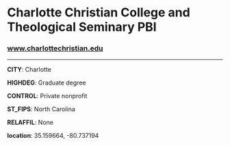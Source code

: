 # Charlotte Christian College and Theological Seminary PBI
### www.charlottechristian.edu
---
**CITY**: Charlotte

**HIGHDEG**: Graduate degree

**CONTROL**: Private nonprofit

**ST_FIPS**: North Carolina

**RELAFFIL**: None

**location**: 35.159664, -80.737194